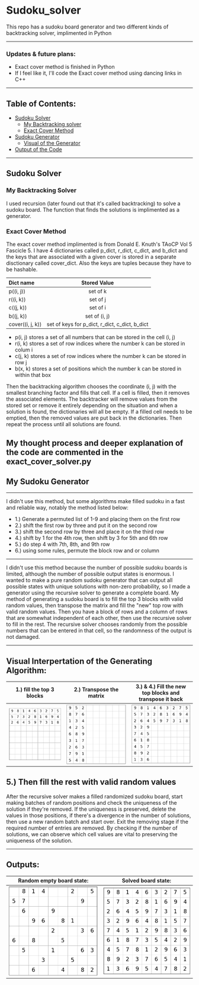 # Sudoku_solver
This repo has a sudoku board generator and two different kinds of backtracking solver, implimented in Python</br>

---
### Updates & future plans:
- Exact cover method is finished in Python
-  If I feel like it, I'll code the Exact cover method using dancing links in C++
---
## Table of Contents:
- [Sudoku Solver](#solver)
    - [My Backtracking solver](#solver1)
    - [Exact Cover Method](#solver2)
- [Sudoku Generator](#generator)
    - [Visual of the Generator](#visual)
- [Output of the Code](#output)

---
<a id = "solver"></a>  

## Sudoku Solver 

<a id = "solver1"></a>

### My Backtracking Solver
I used recursion (later found out that it's called backtracking) to solve a sudoku board.  The function that finds the solutions is implimented as a generator.



<a id = "solver2"></a>  

### Exact Cover Method
The exact cover method implimented is from Donald E. Knuth's TAoCP Vol 5 Fascicle 5.
I have 4 dictionaries called p_dict, r_dict, c_dict, and b_dict and the keys that are associated with a given cover is stored in a separate disctionary called cover_dict. Also the keys are tuples because they have to be hashable.
<table>
    <thead>
        <tr>
            <th align="left">Dict name</th>
            <th align="center">Stored Value</th>
        </tr>
    </thead>
    <tbody>
        <tr>
            <td align="left">p((i, j))</td>
            <td align="center">set of k</td>
        </tr>
        <tr>
            <td align="left">r((i, k))</td>
            <td align="center">set of j</td>
        </tr>
        <tr>
            <td align="left">c((j, k))</td>
            <td align="center">set of i</td>
        </tr>
        <tr>
            <td align="left">b((j, k))</td>
            <td align="center">set of (i, j)</td>
        </tr>
         <tr>
            <td align="left">cover((i, j, k))</td>
            <td align="center">set of keys for p_dict, r_dict, c_dict, b_dict</td>
        </tr>
    </tbody>
</table>

- p(i, j) stores a set of all numbers that can be stored in the cell (i, j)
- r(i, k) stores a set of row indices where the number k can be stored in colum i 
- c(j, k) stores a set of row indices where the number k can be stored in row j
- b(x, k) stores a set of positions which the number k can be stored in within that box

Then the backtracking algorithm chooses the coordinate (i, j) with the smallest branching factor and fills that cell.  If a cell is filled, then it removes the associated elements.  The backtracker will remove values from the stored set or remove it entirely depending on the situation and when a solution is found, the dictionaries will all be empty. If a filled cell needs to be emptied, then the removed values are put back in the dictionaries. Then repeat the process until all solutions are found.

My thought process and deeper explanation of the code are commented in the exact_cover_solver.py
---
<a id = "generator"></a>  
## My Sudoku Generator
---
I didn't use this method, but some algorithms make filled sudoku in a fast and reliable way, notably the method listed below:
- 1.) Generate a permuted list of 1-9 and placing them on the first row
- 2.) shift the first row by three and put it on the second row
- 3.) shift the second row by three and place it on the third row 
- 4.) shift by 1 for the 4th row, then shift by 3 for 5th and 6th row
- 5.) do step 4 with 7th, 8th, and 9th row
- 6.) using some rules, permute the block row and or column
---

I didn't use this method because the number of possible sudoku boards is limited, although the number of possible output states is enormous. I wanted to make a pure random sudoku generator that can output all possible states with unique solutions with non-zero probability, so I made a generator using the recursive solver to generate a complete board.
My method of generating a sudoku board is to fill the top 3 blocks with valid random values, then transpose the matrix and fill the "new" top row with valid random values. Then you have a block of rows and a column of rows that are somewhat independent of each other, then use the recursive solver to fill in the rest.  The recursive solver chooses randomly from the possible numbers that can be entered in that cell, so the randomness of the output is not damaged.

---
<a id = "visual"></a> 
## Visual Interpertation of the Generating Algorithm:
| 1.) fill the top 3 blocks |2.) Transpose the matrix | 3.) & 4.) Fill the new top blocks and transpose it back|
|---------------------------|---------------------------|---------------------------|
| ![board1](images/Figure_1.png)   |   ![board2](images/Figure_2.png) |   ![board3](images/Figure_3.png) |

5.) Then fill the rest with valid random values
---

After the recursive solver makes a filled randomized sudoku board, start making batches of random positions and check the uniqueness of the solution if they're removed.  If the uniqueness is preserved, delete the values in those positions, if there's a divergence in the number of solutions, then use a new random batch and start over.  Exit the removing stage if the required number of entries are removed.  By checking if the number of solutions, we can observe which cell values are vital to preserving the uniqueness of the solution.

---
<a id = "output"></a> 
## Outputs:
|Random empty board state:|Solved board state: |
|--------------------------|-----------------------|
|![empty_state](images/Figure_4.png) | ![solved_state](images/Figure_5.png)|